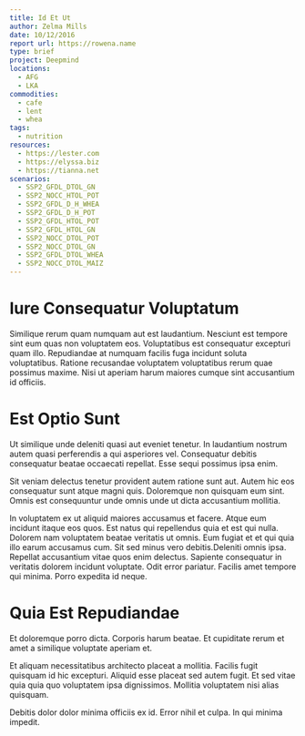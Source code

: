 ```yaml
---
title: Id Et Ut
author: Zelma Mills
date: 10/12/2016
report url: https://rowena.name
type: brief
project: Deepmind
locations:
  - AFG
  - LKA
commodities:
  - cafe
  - lent
  - whea
tags:
  - nutrition
resources:
  - https://lester.com
  - https://elyssa.biz
  - https://tianna.net
scenarios:
  - SSP2_GFDL_DTOL_GN
  - SSP2_NOCC_HTOL_POT
  - SSP2_GFDL_D_H_WHEA
  - SSP2_GFDL_D_H_POT
  - SSP2_GFDL_HTOL_POT
  - SSP2_GFDL_HTOL_GN
  - SSP2_NOCC_DTOL_POT
  - SSP2_NOCC_DTOL_GN
  - SSP2_GFDL_DTOL_WHEA
  - SSP2_NOCC_DTOL_MAIZ
---
```

# Iure Consequatur Voluptatum
Similique rerum quam numquam aut est laudantium. Nesciunt est tempore sint eum quas non voluptatem eos. Voluptatibus est consequatur excepturi quam illo. Repudiandae at numquam facilis fuga incidunt soluta voluptatibus. Ratione recusandae voluptatem voluptatibus rerum quae possimus maxime. Nisi ut aperiam harum maiores cumque sint accusantium id officiis.

# Est Optio Sunt
Ut similique unde deleniti quasi aut eveniet tenetur. In laudantium nostrum autem quasi perferendis a qui asperiores vel. Consequatur debitis consequatur beatae occaecati repellat. Esse sequi possimus ipsa enim.
 Sit veniam delectus tenetur provident autem ratione sunt aut. Autem hic eos consequatur sunt atque magni quis. Doloremque non quisquam eum sint. Omnis est consequuntur unde omnis unde ut dicta accusantium mollitia.
 In voluptatem ex ut aliquid maiores accusamus et facere. Atque eum incidunt itaque eos quos. Est natus qui repellendus quia et est qui nulla. Dolorem nam voluptatem beatae veritatis ut omnis. Eum fugiat et et qui quia illo earum accusamus cum. Sit sed minus vero debitis.Deleniti omnis ipsa. Repellat accusantium vitae quos enim delectus. Sapiente consequatur in veritatis dolorem incidunt voluptate. Odit error pariatur. Facilis amet tempore qui minima. Porro expedita id neque.

# Quia Est Repudiandae
Et doloremque porro dicta. Corporis harum beatae. Et cupiditate rerum et amet a similique voluptate aperiam et.
 Et aliquam necessitatibus architecto placeat a mollitia. Facilis fugit quisquam id hic excepturi. Aliquid esse placeat sed autem fugit. Et sed vitae quia quia quo voluptatem ipsa dignissimos. Mollitia voluptatem nisi alias quisquam.
 Debitis dolor dolor minima officiis ex id. Error nihil et culpa. In qui minima impedit.

